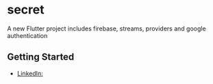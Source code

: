 # secret

A new Flutter project includes firebase, streams, providers and google authentication

## Getting Started

- [LinkedIn: ](https://www.linkedin.com/in/emrekaplanek/)


